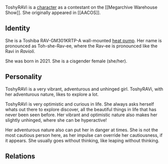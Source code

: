 ToshyRAVi is a [character](Characters) as a contestant on the [[Megarchive Warehouse Show]]. She originally appeared in [[AACOS]].

## Identity

She is a Toshiba RAV-GM301KRTP-A wall-mounted [heat pump](Air%20Conditioners.md). Her name is pronounced as Toh-she-Rav-ee, where the Rav-ee is pronounced like the Ravi in *Ravioli*.

She was born in 2021. She is a cisgender female (she/her).
## Personality

ToshyRAVi is a very vibrant, adventurous and unhinged girl. ToshyRAVi, with her adventurous nature, likes to explore a lot.

ToshyRAVi is very optimistic and curious in life. She always asks herself whats out there to explore discover, all the beautiful things in life that has never been seen before. Her vibrant and optimistic nature also makes her slightly unhinged, where she can be hyperactive!

Her adventurous nature also can put her in danger at times. She is not the most cautious person here, as her impulse can override her cautiousness, if it appears. She usually goes without thinking, like leaping without thinking.

## Relations
